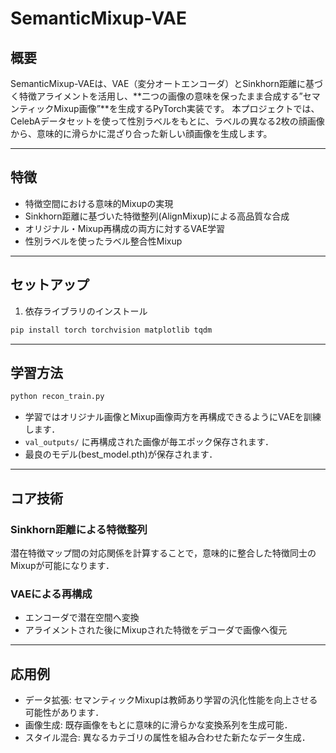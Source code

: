 # SemanticMixup-VAE
## 概要
SemanticMixup-VAEは、VAE（変分オートエンコーダ）とSinkhorn距離に基づく特徴アライメントを活用し、**二つの画像の意味を保ったまま合成する”セマンティックMixup画像”**を生成するPyTorch実装です。
本プロジェクトでは、CelebAデータセットを使って性別ラベルをもとに、ラベルの異なる2枚の顔画像から、意味的に滑らかに混ざり合った新しい顔画像を生成します。

---
## 特徴
- 特徴空間における意味的Mixupの実現
- Sinkhorn距離に基づいた特徴整列(AlignMixup)による高品質な合成
- オリジナル・Mixup再構成の両方に対するVAE学習
- 性別ラベルを使ったラベル整合性Mixup

---
## セットアップ
1. 依存ライブラリのインストール
```sh
pip install torch torchvision matplotlib tqdm
```

---
## 学習方法
```sh
python recon_train.py
```
- 学習ではオリジナル画像とMixup画像両方を再構成できるようにVAEを訓練します．
- `val_outputs/` に再構成された画像が毎エポック保存されます．
- 最良のモデル(best_model.pth)が保存されます．

---
## コア技術
### Sinkhorn距離による特徴整列
潜在特徴マップ間の対応関係を計算することで，意味的に整合した特徴同士のMixupが可能になります．

### VAEによる再構成
- エンコーダで潜在空間へ変換
- アライメントされた後にMixupされた特徴をデコーダで画像へ復元

---
## 応用例
- データ拡張: セマンティックMixupは教師あり学習の汎化性能を向上させる可能性があります．
- 画像生成: 既存画像をもとに意味的に滑らかな変換系列を生成可能．
- スタイル混合: 異なるカテゴリの属性を組み合わせた新たなデータ生成．
